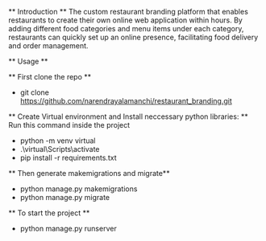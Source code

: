 ** Introduction **
The custom restaurant branding platform that enables restaurants to create their own online web application within hours. By adding different food categories and menu items under each category, restaurants can quickly set up an online presence, facilitating food delivery and order management. 


** Usage **

** First clone the repo **

- git clone https://github.com/narendrayalamanchi/restaurant_branding.git

** Create Virtual environment and Install neccessary python libraries: **
Run this command inside the project
- python -m venv virtual 
- .\virtual\Scripts\activate
- pip install -r requirements.txt

** Then generate makemigrations and migrate**

- python manage.py makemigrations
- python manage.py migrate

** To start the project **

- python manage.py runserver



